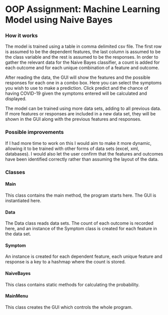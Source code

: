 # OOP Assignment: Machine Learning Model using Naive Bayes

### How it works

The model is trained using a table in comma delimited csv file. The first row is assumed to be the dependent features, the last column is assumed to be the class variable and the rest is assumed to be the responses. In order to gather the relevant data for the Naive Bayes classifier, a count is added for each outcome and for each unique combination of a feature and outcome.

After reading the data, the GUI will show the features and the possible responses for each one in a combo box. Here you can select the symptoms you wish to use to make a prediction. Click predict and the chance of having COVID-19 given the symptoms entered will be calculated and displayed.

The model can be trained using more data sets, adding to all previous data. If more features or responses are included in a new data set, they will be shown in the GUI along with the previous features and responses. 

### Possible improvements

If I had more time to work on this I would aim to make it more dynamic, allowing it to be trained with other forms of data sets (excel, xml, databases). I would also let the user confirm that the features and outcomes have been identified correctly rather than assuming the layout of the data.

### Classes

#### Main

This class contains the main method, the program starts here. The GUI is instantiated here.

#### Data

The Data class reads data sets. The count of each outcome is recorded here, and an instance of the Symptom class is created for each feature in the data set.

#### Symptom

An instance is created for each dependent feature, each unique feature and response is a key to a hashmap where the count is stored.

#### NaiveBayes

This class contains static methods for calculating the probability.

#### MainMenu

This class creates the GUI which controls the whole program.